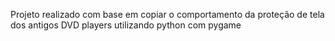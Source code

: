 Projeto realizado com base em copiar o comportamento da proteção de tela dos antigos DVD players utilizando python com pygame 
